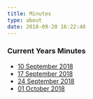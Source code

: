 ```yaml
---
title: Minutes
type: about
date: 2018-09-20 16:22:40
---
```


### Current Years Minutes
- [10 September 2018](https://md.redbrick.dcu.ie/EYMwpgDAzAJsCcBaA7MsBjRAWATFgHIgIZQg6LBbABsyI6E1wArBEA==)
- [17 September 2018](https://md.redbrick.dcu.ie/BwEwRgDAxiBMEFoIFMCGB2BAWLBmWCAnFgIypIkQBsGAZsshKskA)
- [24 September 2018](https://md.redbrick.dcu.ie/IYIwHAxgJlAsCMBaATLAbATkbKBmArIiLvBImCPMhBAKYAMGEuyQA===#)
- [01 October 2018](https://md.redbrick.dcu.ie/KYTgxgRgrAJlAcBaAhgZgGwCZEBZUmUQgAYDFUB2VARmGBwDNqJ4Ig==#)

